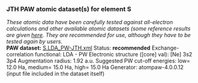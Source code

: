 ### JTH PAW atomic dataset(s) for element S
  
_These atomic data have been carefully tested against all-electron calculations and other available atomic datasets (some reference results are given [here](https://www.abinit.org/Files/JTH-benchmark-1.1.pdf)._
_They are recommended for use, although they have to be tested again by users._
<br>
**PAW dataset:** [S.LDA_PW-JTH.xml](https://github.com/abinit/paw_jth_datasets/pseudos/JTH-LDA-v1.1/S/S.LDA_PW-JTH.xml)
Status: **recommended**
Exchange-correlation functional: LDA - PW
Electronic structure ([core] val): [Ne] 3s2 3p4
Augmentation radius: 1.92 a.u.
Suggested PW cut-off energies: low= 12.0 Ha, medium= 15.0 Ha, high= 15.0 Ha
Generator: atompaw-4.0.0.12 (input file included in the dataset itself)
